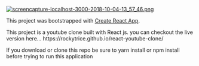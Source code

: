 
[![screencapture-localhost-3000-2018-10-04-13_57_46.png](https://i.postimg.cc/YqsD14ch/screencapture-localhost-3000-2018-10-04-13_57_46.png)](https://postimg.cc/rK59Twwk)





This project was bootstrapped with [Create React App](https://github.com/facebookincubator/create-react-app).
<p>This project is a youtube clone built with React js.
you can checkout the live version here... https://rockytrice.github.io/react-youtube-clone/ </p>
<p>If you download or clone this repo be sure to yarn install or npm install before trying to run this application</p>

